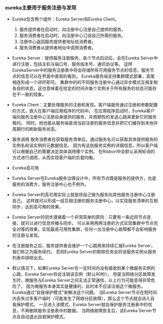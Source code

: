 ### eureka主要用于服务注册与发现

 - Eureka包含两个组件：Eureka Server和Eureka Client。
    1. 服务提供者在启动时，向注册中心注册自己提供的服务。
    2. 服务消费者在启动时，向注册中心订阅自己所需的服务。
    3. 注册中心返回服务提供者地址给消费者。
    4. 服务消费者从提供者地址中调用消费者。
  
  - Eureka Server：提供服务注册服务，各个节点启动后，会在Eureka Server中进行注册，包括主机与端口号、服务版本号、通讯协议等。
    这样EurekaServer中的服务注册表中将会存储所有可用服务节点的信息，服务节点的信息可以在界面中直观的看到。
    Eureka服务端支持集群模式部署，首尾相连形成一个闭环即可。
    集群中的的不同服务注册中心通过异步模式互相复制各自的状态，这也意味着在给定的时间点每个实例关于所有服务的状态可能存在不一致的现象。
  - Eureka Client：主要处理服务的注册和发现。客户端服务通过注册和参数配置的方式，嵌入在客户端应用程序的代码中。
    在应用程序启动时，Eureka客户端向服务注册中心注册自身提供的服务，并周期性的发送心跳来更新它的服务租约。
    同时，他也能从服务端查询当前注册的服务信息并把它们缓存到本地并周期行的刷新服务状态。
  - 服务调用
    服务消费者在获取服务清单后，通过服务名可以获取具体提供服务的实例名和该实例的元数据信息。
    因为有这些服务实例的详细信息，所以客户端可以根据自己的需要决定具体调用哪个实例。
    在Ribbon中会默认采用轮询的方式进行调用，从而实现客户端的负载均衡。
 
 - Eureka高可用
  - Eureka Server在Eureka服务治理设计中，所有节点既是服务的提供方，也是服务的消费方，服务注册中心也不例外。
  - Eureka Server的高可用实际上就是将自己做为服务向其他服务注册中心注册自己。
    这样就可以形成一组互相注册的服务注册中心，以实现服务清单的互相同步，达到高可用的效果。
  - Eureka Server的同步遵循着一个非常简单的原则：只要有一条边将节点连接，就可以进行信息传播与同步。
    可以采用两两注册的方式实现集群中节点完全对等的效果，实现最高可用性集群，任何一台注册中心故障都不会影响服务的注册与发现。
  - 在注册服务之后，服务提供者会维护一个心跳用来持续汇报Eureka Server，我们称之为服务续约。
    否则Eureka Server的剔除任务会将该服务实例从服务列表中排除出去。
  - 默认情况下，如果Eureka Server在一定时间内没有接收到某个微服务实例的心跳，Eureka Server将会注销该实例（默认90秒）。
    但是当网络分区故障发生时，微服务与Eureka Server之间无法正常通信，以上行为可能变得非常危险了。
    因为微服务本身其实是健康的，此时本不应该注销这个微服务。Eureka通过“自我保护模式”来解决这个问题。
    当Eureka Server节点在短时间内丢失过多客户端时（可能发生了网络分区故障），那么这个节点就会进入自我保护模式。
    一旦进入该模式，Eureka Server就会保护服务注册表中的信息，不再删除服务注册表中的数据。
    当网络故障恢复后，该Eureka Server节点会自动退出自我保护模式。